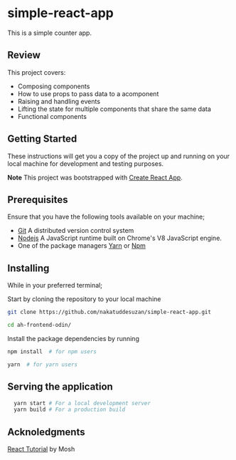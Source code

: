 # simple-react-app
This is a simple counter app.

## Review
This project covers:
- Composing components
- How to use props to pass data to a acomponent
- Raising and handling events
- Lifting the state for multiple components that share the same data
- Functional components

## Getting Started

These instructions will get you a copy of the project up and running on your local machine for development and testing purposes.

**Note** This project was bootstrapped with [Create React App](https://github.com/facebook/create-react-app).

## Prerequisites

Ensure that you have the following tools available on your machine;

- [Git](https://git-scm.com/) A distributed version control system
- [Nodejs](https://nodejs.org/en/) A JavaScript runtime built on Chrome's V8 JavaScript engine.
- One of the package managers [Yarn](https://yarnpkg.com/en/) or [Npm](https://www.npmjs.com/)

## Installing

While in your preferred terminal;

Start by cloning the repository to your local machine

```bash
git clone https://github.com/nakatuddesuzan/simple-react-app.git

cd ah-frontend-odin/
```

Install the package dependencies by running

```bash
npm install  # for npm users

yarn  # for yarn users

```

## Serving the application

```bash
  yarn start # For a local development server
  yarn build # For a production build
```

## Acknoledgments

[React Tutorial](https://www.youtube.com/watch?v=Ke90Tje7VS0&t=1127s) by Mosh
